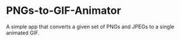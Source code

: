 # PNGs-to-GIF-Animator
A simple app that converts a given set of PNGs and JPEGs to a single animated GIF.
